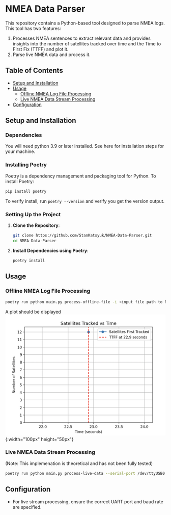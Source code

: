 # NMEA Data Parser

This repository contains a Python-based tool designed to parse NMEA logs. This tool has two features:

1. Processes NMEA sentences to extract relevant data and provides insights into the number of satellites tracked over time and the Time to First Fix (TTFF) and plot it.
2. Parse live NMEA data and process it.

## Table of Contents

- [Setup and Installation](#setup-and-installation)
- [Usage](#usage)
    - [Offline NMEA Log File Processing](#offline-nmea-log-file-processing)
    - [Live NMEA Data Stream Processing](#live-nmea-data-stream-processing)
- [Configuration](#configuration)

## Setup and Installation

### Dependencies

You will need python 3.9 or later installed. See here for installation steps for your machine.

### Installing Poetry

Poetry is a dependency management and packaging tool for Python. To install Poetry:

```bash
pip install poetry
```

To verify install, run `poetry --version` and verify you get the version output.

### Setting Up the Project

1. **Clone the Repository**:
   ```bash
   git clone https://github.com/StanKatsyuk/NMEA-Data-Parser.git
   cd NMEA-Data-Parser
   ```

2. **Install Dependencies using Poetry**:
   ```bash
   poetry install
   ```

## Usage

### Offline NMEA Log File Processing

```bash
poetry run python main.py process-offline-file -i <input file path to NMEA log file>
```

A plot should be displayed
![TTFF Plot](assets/ttff_plot.png){:width="100px" height="50px"}


### Live NMEA Data Stream Processing

(Note: This implemenation is theoretical and has not been fully tested)

```bash
poetry run python main.py process-live-data --serial-port /dev/ttyUSB0 --baudrate 9600 --parity N --stopbit 1

```

## Configuration
- For live stream processing, ensure the correct UART port and baud rate are specified.

